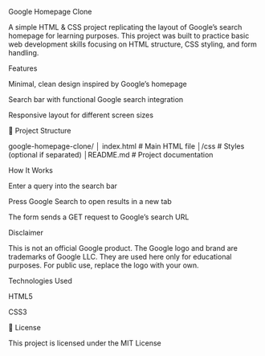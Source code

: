 Google Homepage Clone

A simple HTML & CSS project replicating the layout of Google’s search homepage for learning purposes.
This project was built to practice basic web development skills focusing on HTML structure, CSS styling, and form handling.

 Features

Minimal, clean design inspired by Google’s homepage

Search bar with functional Google search integration

Responsive layout for different screen sizes


📂 Project Structure

google-homepage-clone/
│ index.html      # Main HTML file
│/css            # Styles (optional if separated)
│README.md       # Project documentation

 How It Works

Enter a query into the search bar

Press Google Search to open results in a new tab

The form sends a GET request to Google’s search URL


Disclaimer

This is not an official Google product.
The Google logo and brand are trademarks of Google LLC.
They are used here only for educational purposes. For public use, replace the logo with your own.

Technologies Used

HTML5

CSS3




📜 License

This project is licensed under the MIT License 
